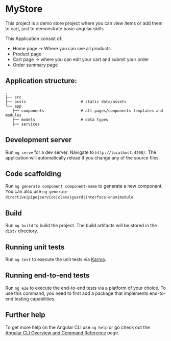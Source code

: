 # MyStore

This project is a demo store project where you can view items or add them to cart, just to demonstrate basic angular skills

This Application consist of:
- Home page -> Where you can see all products
- Product page
- Cart page -> where you can edit your cart and submit your order
- Order summary page

## Application structure:

 
    .
    ├── src
    ├── assts                        # static data/assets
    └── app
       ├── components                # all pages/components templates and modules
       ├── models                    # data types
       ├── services                  
    
 
## Development server

Run `ng serve` for a dev server. Navigate to `http://localhost:4200/`. The application will automatically reload if you change any of the source files.

## Code scaffolding

Run `ng generate component component-name` to generate a new component. You can also use `ng generate directive|pipe|service|class|guard|interface|enum|module`.

## Build

Run `ng build` to build the project. The build artifacts will be stored in the `dist/` directory.

## Running unit tests

Run `ng test` to execute the unit tests via [Karma](https://karma-runner.github.io).

## Running end-to-end tests

Run `ng e2e` to execute the end-to-end tests via a platform of your choice. To use this command, you need to first add a package that implements end-to-end testing capabilities.

## Further help

To get more help on the Angular CLI use `ng help` or go check out the [Angular CLI Overview and Command Reference](https://angular.io/cli) page.
